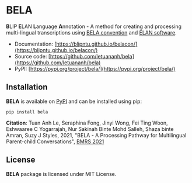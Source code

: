# BELA

**B**LIP  **E**LAN  **L**anguage **A**nnotation - A method for creating and processing multi-lingual transcriptions using [BELA convention](https://blipntu.github.io/belacon/) and [ELAN software](https://archive.mpi.nl/tla/elan/download).

- Documentation: [https://blipntu.github.io/belacon/](https://blipntu.github.io/belacon/)
- Source code: [https://github.com/letuananh/bela](https://github.com/letuananh/bela)
- PyPI: [https://pypi.org/project/bela/](https://pypi.org/project/bela/)

## Installation

**BELA** is available on [PyPI](https://pypi.org/project/bela/) and can be installed using pip:

```
pip install bela
```

**Citation**: Tuan Anh Le, 
              Seraphina Fong,
              Jinyi Wong,
              Fei Ting Woon,
              Eshwaaree C Yogarrajah,
              Nur Sakinah Binte Mohd Salleh,
              Shaza binte Amran,
              Suzy J Styles, 2021,
              "BELA - A Processing Pathway for Multilingual Parent-child Conversations",
              [BMRS 2021](https://www.bilingualism-matters.org/events/bilingualism-matters-research-symposium-2021)

## License

**BELA** package is licensed under MIT License.
